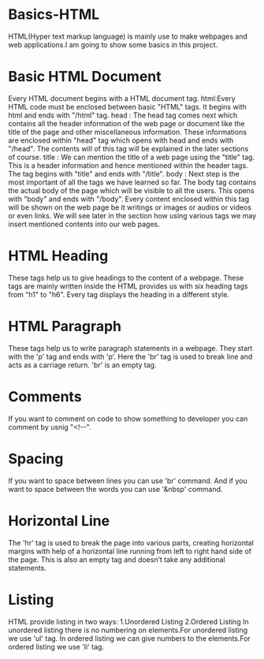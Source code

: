 # Basics-HTML
HTML(Hyper text markup language) is mainly use to make webpages and web applications.I am going to show some basics in this project.
# Basic HTML Document
Every HTML document begins with a HTML document tag.
    html:Every HTML code must be enclosed between basic "HTML" tags. It begins with html and ends with "/html" tag.
    head : The head tag comes next which contains all the header information of the web page or document like the title of the page and other miscellaneous information. These informations are enclosed within "head" tag which opens with head and ends with "/head". The contents will of this tag will be explained in the later sections of course.
     title : We can mention the title of a web page using the "title" tag. This is a header information and hence mentioned within the header tags. The tag begins with "title" and ends with "/title".
     body : Next step is the most important of all the tags we have learned so far. The body tag contains the actual body of the page which will be visible to all the users. This opens with "body" and ends with "/body". Every content enclosed within this tag will be shown on the web page be it writings or images or audios or videos or even links. We will see later in the section how using various tags we may insert mentioned contents into our web pages.
# HTML Heading
These tags help us to give headings to the content of a webpage. These tags are mainly written inside the HTML provides us with six heading tags from "h1" to "h6". Every tag displays the heading in a different style.
# HTML Paragraph
These tags help us to write paragraph statements in a webpage. They start with the 'p' tag and ends with 'p'. Here the 'br' tag is used to break line and acts as a carriage return. 'br' is an empty tag.
# Comments
If you want to comment on code to show something to developer you can comment by usnig "<!--".
# Spacing
If you want to space between lines you can use 'br' command. And if you want to space between the words you can use '&nbsp' command.
# Horizontal Line
The 'hr' tag is used to break the page into various parts, creating horizontal margins with help of a horizontal line running from left to right hand side of the page. This is also an empty tag and doesn’t take any additional statements.
# Listing
HTML provide listing in two ways:
1.Unordered Listing
2.Ordered Listing
  In unordered  listing  there is no numbering on elements.For unordered listing we use 'ul' tag.
  In ordered listing we can give numbers to the elements.For ordered listing we use 'li' tag.

